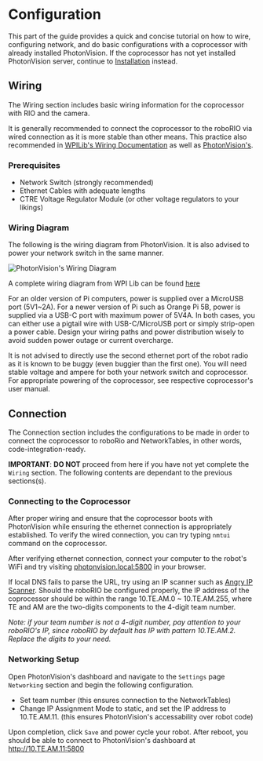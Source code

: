 # Configuration

This part of the guide provides a quick and concise tutorial on how to wire, configuring network, and do basic configurations with a coprocessor with already installed PhotonVision. If the coprocessor has not yet installed PhotonVision server, continue to [Installation](./Configuration.md) instead.

## Wiring

The Wiring section includes basic wiring information for the coprocessor with RIO and the camera.

It is generally recommended to connect the coprocessor to the roboRIO via wired connection as it is more stable than other means. This practice also recommended in [WPILib's Wiring Documentation] as well as [PhotonVision's].

### Prerequisites

- Network Switch (strongly recommended)
- Ethernet Cables with adequate lengths
- CTRE Voltage Regulator Module (or other voltage regulators to your likings)

### Wiring Diagram

The following is the wiring diagram from PhotonVision. It is also advised to power your network switch in the same manner.

![PhotonVision's Wiring Diagram](../assets/img/PhotonVision/pololu-diagram.png)

A complete wiring diagram from WPI Lib can be found [here](https://docs.wpilib.org/en/stable/_images/vision-code-on-a-coprocessor.drawio1.svg)

For an older version of Pi computers, power is supplied over a MicroUSB port (5V1~2A). For a newer version of Pi such as Orange Pi 5B, power is supplied via a USB-C port with maximum power of 5V4A. In both cases, you can either use a pigtail wire with USB-C/MicroUSB port or simply strip-open a power cable. Design your wiring paths and power distribution wisely to avoid sudden power outage or current overcharge.

It is not advised to directly use the second ethernet port of the robot radio as it is known to be buggy (even buggier than the first one). You will need stable voltage and ampere for both your network switch and coprocessor. For appropriate powering of the coprocessor, see respective coprocessor's user manual.

[PhotonVision's]:<https://docs.photonvision.org/en/latest/docs/installation/wiring.html>

[WPILib's Wiring Documentation]: <https://docs.wpilib.org/en/stable/docs/software/vision-processing/wpilibpi/using-a-coprocessor-for-vision-processing.html>

## Connection

The Connection section includes the configurations to be made in order to connect the coprocessor to roboRio and NetworkTables, in other words, code-integration-ready.

**IMPORTANT**: **DO NOT** proceed from here if you have not yet complete the `Wiring` section. The following contents are dependant to the previous sections(s).

### Connecting to the Coprocessor

After proper wiring and ensure that the coprocessor boots with PhotonVision while ensuring the ethernet connection is appropriately established. To verify the wired connection, you can try typing `nmtui` command on the coprocessor.

After verifying ethernet connection, connect your computer to the robot's WiFi and try visiting <photonvision.local:5800> in your browser.

If local DNS fails to parse the URL, try using an IP scanner such as [Angry IP Scanner](https://angryip.org). Should the roboRIO be configured properly, the IP address of the coprocessor should be within the range 10.TE.AM.0 ~ 10.TE.AM.255, where TE and AM are the two-digits components to the 4-digit team number.

*Note: if your team number is not a 4-digit number, pay attention to your roboRIO's IP, since roboRIO by default has IP with pattern 10.TE.AM.2. Replace the digits to your need.*

### Networking Setup

Open PhotonVision's dashboard and navigate to the `Settings` page `Networking` section and begin the following configuration.

- Set team number (this ensures connection to the NetworkTables)
- Change IP Assignment Mode to static, and set the IP address to 10.TE.AM.11. (this ensures PhotonVision's accessability over robot code)

Upon completion, click `Save` and power cycle your robot. After reboot, you should be able to connect to PhotonVision's dashboard at <http://10.TE.AM.11:5800>